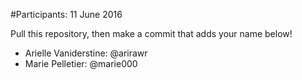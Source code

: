 #Participants: 11 June 2016

Pull this repository, then make a commit that adds your name below!

- Arielle Vaniderstine: @arirawr
- Marie Pelletier: @marie000
